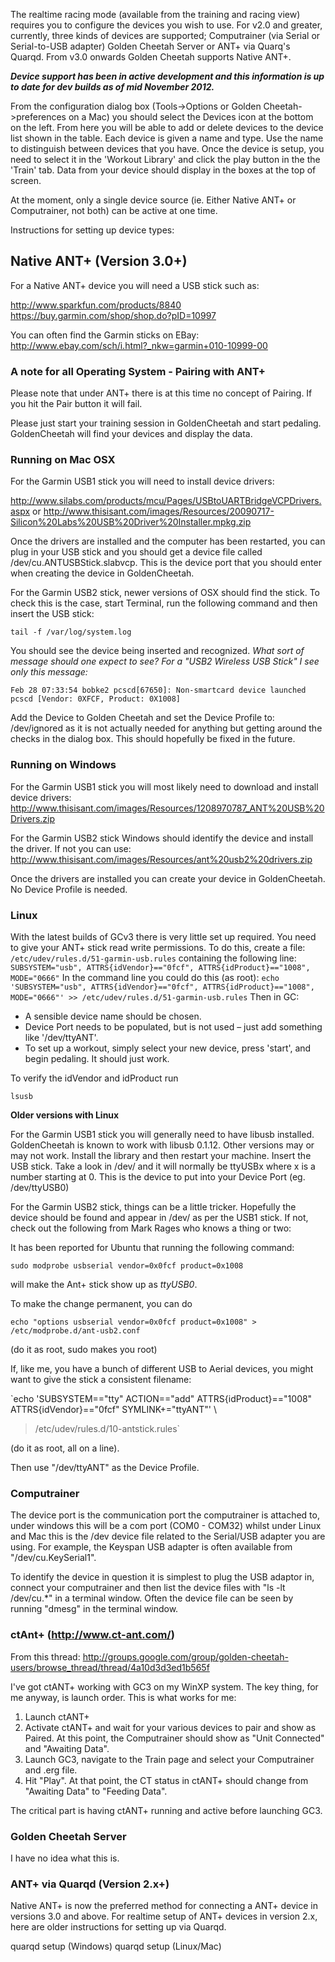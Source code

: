 The realtime racing mode (available from the training and racing view) requires you to configure the devices you wish to use. For v2.0 and greater, currently, three kinds of devices are supported; Computrainer (via Serial or Serial-to-USB adapter) Golden Cheetah Server or ANT+ via Quarq's Quarqd. From v3.0 onwards Golden Cheetah supports Native ANT+.

_**Device support has been in active development and this information is up to date for dev builds as of mid November 2012.**_

From the configuration dialog box (Tools->Options or Golden Cheetah->preferences on a Mac) you should select the Devices icon at the bottom on the left. From here you will be able to add or delete devices to the device list shown in the table. Each device is given a name and type. Use the name to distinguish between devices that you have. Once the device is setup, you need to select it in the 'Workout Library' and click the play button in the the 'Train' tab. Data from your device should display in the boxes at the top of screen.

At the moment, only a single device source (ie. Either Native ANT+ or Computrainer, not both) can be active at one time.

Instructions for setting up device types:

## Native ANT+ (Version 3.0+)
For a Native ANT+ device you will need a USB stick such as:

http://www.sparkfun.com/products/8840
https://buy.garmin.com/shop/shop.do?pID=10997

You can often find the Garmin sticks on EBay:
http://www.ebay.com/sch/i.html?_nkw=garmin+010-10999-00

### A note for all Operating System - Pairing with ANT+
Please note that under ANT+ there is at this time no concept of Pairing. If you hit the Pair button it will fail.

Please just start your training session in GoldenCheetah and start pedaling.
GoldenCheetah will find your devices and display the data.

### Running on Mac OSX
For the Garmin USB1 stick you will need to install device drivers:

http://www.silabs.com/products/mcu/Pages/USBtoUARTBridgeVCPDrivers.aspx
or
http://www.thisisant.com/images/Resources/20090717-Silicon%20Labs%20USB%20Driver%20Installer.mpkg.zip

Once the drivers are installed and the computer has been restarted, you can plug in your USB stick and you should get a device file called /dev/cu.ANTUSBStick.slabvcp. This is the device port that you should enter when creating the device in GoldenCheetah.

For the Garmin USB2 stick, newer versions of OSX should find the stick.
To check this is the case, start Terminal, run the following command and then insert the USB stick:

`tail -f /var/log/system.log`

You should see the device being inserted and recognized.  *What sort of message should one expect to see? For a "USB2 Wireless USB Stick" I see only this message:*

    Feb 28 07:33:54 bobke2 pcscd[67650]: Non-smartcard device launched pcscd [Vendor: 0XFCF, Product: 0X1008]

Add the Device to Golden Cheetah and set the Device Profile to: /dev/ignored as it is not actually needed for anything but getting around the checks in the dialog box. This should hopefully be fixed in the future.

### Running on Windows
For the Garmin USB1 stick you will most likely need to download and install device drivers:
http://www.thisisant.com/images/Resources/1208970787_ANT%20USB%20Drivers.zip

For the Garmin USB2 stick Windows should identify the device and install the driver. If not you can use:
http://www.thisisant.com/images/Resources/ant%20usb2%20drivers.zip

Once the drivers are installed you can create your device in GoldenCheetah. No Device Profile is needed.

### Linux

With the latest builds of GCv3 there is very little set up required.
You need to give your ANT+ stick read write permissions.
To do this, create a file:
`/etc/udev/rules.d/51-garmin-usb.rules`
containing the following line:
`SUBSYSTEM="usb", ATTRS{idVendor}=="0fcf", ATTRS{idProduct}=="1008", MODE="0666"` 
In the command line you could do this (as root):
`echo 'SUBSYSTEM="usb", ATTRS{idVendor}=="0fcf", ATTRS{idProduct}=="1008", MODE="0666"' >> /etc/udev/rules.d/51-garmin-usb.rules`
Then in GC:

* A sensible device name should be chosen.
* Device Port needs to be populated, but is not used – just add something like '/dev/ttyANT'.
* To set up a workout, simply select your new device, press 'start', and begin pedaling. It should just work.

To verify the idVendor and idProduct run

`lsusb`

**Older versions with Linux**

For the Garmin USB1 stick you will generally need to have libusb installed. GoldenCheetah is known to work with libusb 0.1.12. Other versions may or may not work. Install the library and then restart your machine. Insert the USB stick. Take a look in /dev/ and it will normally be ttyUSBx where x is a number starting at 0. This is the device to put into your Device Port (eg. /dev/ttyUSB0)

For the Garmin USB2 stick, things can be a little tricker. Hopefully the device should be found and appear in /dev/ as per the USB1 stick. If not, check out the following from Mark Rages who knows a thing or two:

It has been reported for Ubuntu that running the following command: 

`sudo modprobe usbserial vendor=0x0fcf product=0x1008`

will make the Ant+ stick show up as _ttyUSB0_.

To make the change permanent, you can do 

`echo "options usbserial vendor=0x0fcf product=0x1008" > /etc/modprobe.d/ant-usb2.conf`

(do it as root, sudo makes you root) 

If, like me, you have a bunch of different USB to Aerial devices, you might want to give the stick a consistent filename:
 
`echo 'SUBSYSTEM=="tty" ACTION=="add" ATTRS{idProduct}=="1008" ATTRS{idVendor}=="0fcf" SYMLINK+="ttyANT"' \
> /etc/udev/rules.d/10-antstick.rules`

(do it as root, all on a line).
 
Then use "/dev/ttyANT" as the Device Profile.

### Computrainer

The device port is the communication port the computrainer is attached to, under windows this will be a com port (COM0 - COM32) whilst under Linux and Mac this is the /dev device file related to the Serial/USB adapter you are using. For example, the Keyspan USB adapter is often available from "/dev/cu.KeySerial1".

To identify the device in question it is simplest to plug the USB adaptor in, connect your computrainer and then list the device files with "ls -lt /dev/cu.*" in a terminal window. Often the device file can be seen by running "dmesg" in the terminal window.

### ctAnt+ (http://www.ct-ant.com/)

From this thread: http://groups.google.com/group/golden-cheetah-users/browse_thread/thread/4a10d3d3ed1b565f

I've got ctANT+ working with GC3 on my WinXP system. The key thing, for me anyway, is launch order. This is what works for me:

1. Launch ctANT+
1. Activate ctANT+ and wait for your various devices to pair and show as Paired. At this point, the Computrainer should show as "Unit Connected" and "Awaiting Data".
1. Launch GC3, navigate to the Train page and select your Computrainer and .erg file.
1. Hit "Play". At that point, the CT status in ctANT+ should change from "Awaiting Data" to "Feeding Data".

The critical part is having ctANT+ running and active before launching GC3.

### Golden Cheetah Server

I have no idea what this is.

### ANT+ via Quarqd (Version 2.x+)

Native ANT+ is now the preferred method for connecting a ANT+ device in versions 3.0 and above.
For realtime setup of ANT+ devices in version 2.x, here are older instructions for setting up via Quarqd.

quarqd setup (Windows)
quarqd setup (Linux/Mac)